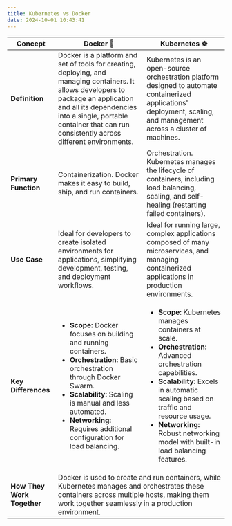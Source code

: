 ```yaml
---
title: Kubernetes vs Docker
date: 2024-10-01 10:43:41
---
```

<table>
  <thead>
    <tr>
      <th>Concept</th>
      <th>Docker 🐳</th>
      <th>Kubernetes ☸️</th>
    </tr>
  </thead>
  <tbody>
    <tr>
      <td><strong>Definition</strong></td>
      <td>Docker is a platform and set of tools for creating, deploying, and managing containers. It allows developers to package an application and all its dependencies into a single, portable container that can run consistently across different environments.</td>
      <td>Kubernetes is an open-source orchestration platform designed to automate containerized applications' deployment, scaling, and management across a cluster of machines.</td>
    </tr>
    <tr>
      <td><strong>Primary Function</strong></td>
      <td>Containerization. Docker makes it easy to build, ship, and run containers.</td>
      <td>Orchestration. Kubernetes manages the lifecycle of containers, including load balancing, scaling, and self-healing (restarting failed containers).</td>
    </tr>
    <tr>
      <td><strong>Use Case</strong></td>
      <td>Ideal for developers to create isolated environments for applications, simplifying development, testing, and deployment workflows.</td>
      <td>Ideal for running large, complex applications composed of many microservices, and managing containerized applications in production environments.</td>
    </tr>
    <tr>
      <td><strong>Key Differences</strong></td>
      <td>
        <ul>
          <li><strong>Scope:</strong> Docker focuses on building and running containers.</li>
          <li><strong>Orchestration:</strong> Basic orchestration through Docker Swarm.</li>
          <li><strong>Scalability:</strong> Scaling is manual and less automated.</li>
          <li><strong>Networking:</strong> Requires additional configuration for load balancing.</li>
        </ul>
      </td>
      <td>
        <ul>
          <li><strong>Scope:</strong> Kubernetes manages containers at scale.</li>
          <li><strong>Orchestration:</strong> Advanced orchestration capabilities.</li>
          <li><strong>Scalability:</strong> Excels in automatic scaling based on traffic and resource usage.</li>
          <li><strong>Networking:</strong> Robust networking model with built-in load balancing features.</li>
        </ul>
      </td>
    </tr>
    <tr>
      <td><strong>How They Work Together</strong></td>
      <td colspan="2">Docker is used to create and run containers, while Kubernetes manages and orchestrates these containers across multiple hosts, making them work together seamlessly in a production environment.</td>
    </tr>
  </tbody>
</table>

